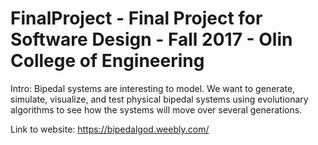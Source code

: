 # FinalProject - Final Project for Software Design - Fall 2017 - Olin College of Engineering


Intro:
Bipedal systems are interesting to model. We want to generate, simulate, visualize, and test physical bipedal systems using evolutionary algorithms to see how the systems will move over several generations. 

Link to website: https://bipedalgod.weebly.com/
